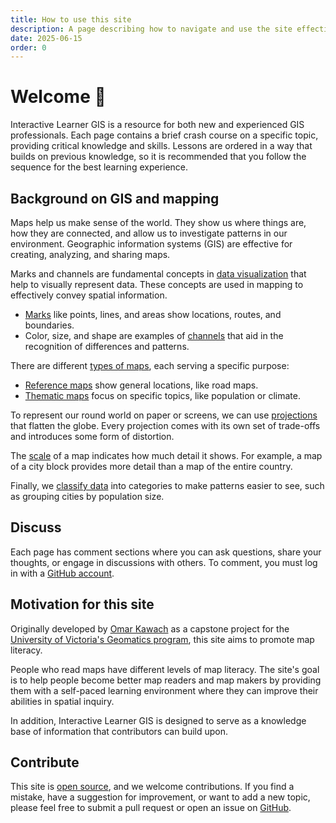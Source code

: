 ```yaml
---
title: How to use this site
description: A page describing how to navigate and use the site effectively.
date: 2025-06-15
order: 0
---
```


# Welcome 👋

Interactive Learner GIS is a resource for both new and experienced GIS professionals. 
Each page contains a brief crash course on a specific topic, providing critical knowledge and skills. 
Lessons are ordered in a way that builds on previous knowledge, so it is recommended that you follow the sequence for the best learning experience.

## Background on GIS and mapping

Maps help us make sense of the world. They show us where things are, how they are connected, and allow us to investigate patterns in our environment. Geographic information systems (GIS) are effective for creating, analyzing, and sharing maps.

Marks and channels are fundamental concepts in [data visualization](/lessons/data-visualization) that help to visually represent data. These concepts are used in mapping to effectively convey spatial information.

- [Marks](/lessons/data-visualization#marks) like points, lines, and areas show locations, routes, and boundaries.
- Color, size, and shape are examples of [channels](/lessons/data-visualization#channels) that aid in the recognition of differences and patterns.

There are different [types of maps](/lessons/map-types), each serving a specific purpose:

- [Reference maps](/lessons/map-types#reference-maps) show general locations, like road maps.
- [Thematic maps](/lessons/map-types#thematic-maps) focus on specific topics, like population or climate.

To represent our round world on paper or screens, we can use [projections](/lessons/projections) that flatten the globe. Every projection comes with its own set of trade-offs and introduces some form of distortion.

The [scale](/lessons/scale) of a map indicates how much detail it shows. For example, a map of a city block provides more detail than a map of the entire country.

Finally, we [classify data](/lessons/classification) into categories to make patterns easier to see, such as grouping cities by population size.

## Discuss

Each page has comment sections where you can ask questions, share your thoughts, or engage in discussions with others. 
To comment, you must log in with a [GitHub account](https://github.com/).

## Motivation for this site

Originally developed by [Omar Kawach](https://www.linkedin.com/in/omarkawach/) as a capstone project for the [University of Victoria's Geomatics program](https://www.uvic.ca/undergraduate/programs/undergraduate-programs/pages/geography-and-computer-science.php), this site aims to promote map literacy.

People who read maps have different levels of map literacy.
The site's goal is to help people become better map readers and map makers by providing them with a self-paced learning environment where they can improve their abilities in spatial inquiry.

In addition, Interactive Learner GIS is designed to serve as a knowledge base of information that contributors can build upon.

## Contribute

This site is [open source](https://en.wikipedia.org/wiki/Open_source), and we welcome contributions. If you find a mistake, have a suggestion for improvement, or want to add a new topic, please feel free to submit a pull request or open an issue on [GitHub](https://github.com/InteractiveLearner/interactivelearner-gis/).
